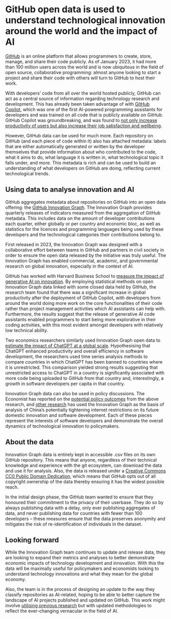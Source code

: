 # GitHub open data is used to understand technological innovation around the world and the impact of AI
[GitHub](https://github.com/) is an online platform that allows programmers to create, store, manage, and share their code publicly. As of January 2023, it had more than 100 million users across the world and is now ubiquitous in the field of open source, collaborative programming: almost anyone looking to start a project and share their code with others will turn to GitHub to host their work. 

With developers’ code from all over the world hosted publicly, GitHub can act as a central source of information regarding technology research and development. This has already been taken advantage of with [GitHub Copilot](https://github.com/features/copilot), which was one of the first AI-powered programming assistants for developers and was trained on all code that is publicly available on GitHub. GitHub Copilot was groundbreaking, and was found to [not only increase productivity of users but also increase their job satisfaction and wellbeing](https://github.blog/news-insights/research/research-quantifying-github-copilots-impact-on-developer-productivity-and-happiness/).

However, GitHub data can be used for much more. Each repository on GitHub (and each piece of code within it) also has attached metadata: labels that are either automatically generated or written by the developer themselves that provide information about who contributed to the code, what it aims to do, what language it is written in, what technological topic it falls under, and more. This metadata is rich and can be used to build an understanding of what developers on GitHub are doing, reflecting current technological trends.

## Using data to analyse innovation and AI
GitHub aggregates metadata about repositories on GitHub into an open data offering: the [GitHub Innovation Graph](https://innovationgraph.github.com/). The Innovation Graph provides quarterly releases of indicators measured from the aggregation of GitHub metadata. This includes data on the amount of developer contributions each quarter, either globally or per country and economic bloc, as well as statistics for the licences and programming languages being used by these developers and the technological categories their contributions belong to.

First released in 2023, the Innovation Graph was designed with a collaborative effort between teams in GitHub and partners in civil society in order to ensure the open data released by the initiative was truly useful. The Innovation Graph has enabled commercial, academic, and governmental research on global innovation, especially in the context of AI.

GitHub has worked with Harvard Business School to [measure the impact of generative AI on innovation](https://papers.ssrn.com/sol3/papers.cfm?abstract_id=5007084). By employing statistical methods on open Innovation Graph data linked with some closed data held by GitHub, the research team found that there was a significant increase in global productivity after the deployment of GitHub Copilot, with developers from around the world doing more work on the core functionalities of their code rather than project management activities which AI assistants can help with. Furthermore, the results suggest that the release of generative AI code assistants enabled programmers to start being more explorative in their coding activities, with this most evident amongst developers with relatively low technical ability. 

Two economics researchers similarly used Innovation Graph open data to [estimate the impact of ChatGPT at a global scale](https://arxiv.org/abs/2406.11046). Hypothesising that ChatGPT enhanced productivity and overall efficiency in software development, the researchers used time series analysis methods to compare countries in which ChatGPT has been banned to countries where it is unrestricted. This comparison yielded strong results suggesting that unrestricted access to ChatGPT in a country is significantly associated with more code being uploaded to GitHub from that country and, interestingly, a growth in software developers per capita in that country. 

Innovation Graph data can also be used in policy discussions. The Economist has reported on the [potential policy outcomes](https://www.economist.com/business/2024/09/29/ai-and-globalisation-are-shaking-up-software-developers-world) from the above research, and [other research](https://jeffgortmaker.com/files/Open_Source_Software_Policy_in_Industry_Equilibrium.pdf) has used the Innovation Graph as the basis of analysis of China’s potentially tightening internet restrictions on its future domestic innovation and software development. Each of these pieces represent the interests of software developers and demonstrate the overall dynamics of technological innovation to policymakers. 

## About the data
Innovation Graph data is entirely kept in accessible .csv files on its own GitHub repository. This means that anyone, regardless of their technical knowledge and experience with the git ecosystem, can download the data and use it for analysis. Also, the data is released under a [Creative Commons CC0 Public Domain Dedication](https://creativecommons.org/publicdomain/zero/1.0/deed.en), which means that GitHub opts out of all copyright ownership of the data thereby ensuring it has the widest possible reach. 

In the initial design phase, the GitHub team wanted to ensure that they honoured their commitment to the privacy of their userbase. They do so by always publishing data with a delay, only ever publishing aggregates of data, and never publishing data for countries with fewer than 100 developers – these measures ensure that the data preserves anonymity and mitigates the risk of re-identification of individuals in the dataset.

## Looking forward 
While the Innovation Graph team continues to update and release data, they are looking to expand their metrics and analyses to better demonstrate economic impacts of technology development and innovation. With this the data will be maximally useful for policymakers and economists looking to understand technology innovations and what they mean for the global economy. 

Also, the team is in the process of designing an update to the way they classify repositories as AI-related, hoping to be able to better capture the landscape of AI projects published and updated on GitHub. This work might involve [utilising previous research](https://www.microsoft.com/en-us/research/uploads/prod/2020/05/gonzalez-msr-2020.pdf) but with updated methodologies to reflect the ever-changing vernacular in the field of AI.

